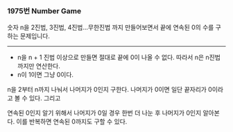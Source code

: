 ### 1975번 Number Game

숫자 n을 2진법, 3진법, 4진법...무한진법 까지 만들어보면서 끝에 연속된 0의 수를 구하는 문제입니다.

---

- n을 n + 1 진법 이상으로 만들면 절대로 끝에 0이 나올 수 없다. 따라서 n은 n진법까지만 연산한다.
- n이 1이면 그냥 0이다.

n을 2부터 n까지 나눠서 나머지가 0인지 구한다. 나머지가 0이면 일단 끝자리가 0이라고 볼 수 있다. 그리고

연속된 0인지 알기 위해서 나머지가 0일 경우 한번 더 나눈 후 나머지가 0인지 알아본다. 이를 반복하면 연속된 0까지도 구할 수 있다.
